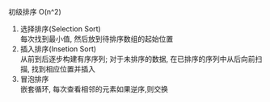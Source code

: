 初级排序 O(n^2)

1. 选择排序(Selection Sort)  
    每次找到最小值, 然后放到待排序数组的起始位置
2. 插入排序(Insetion Sort)  
    从前到后逐步构建有序序列; 对于未排序的数据, 在已排序的序列中从后向前扫描, 找到相应位置并插入
3. 冒泡排序  
    嵌套循环, 每次查看相邻的元素如果逆序,则交换
   

